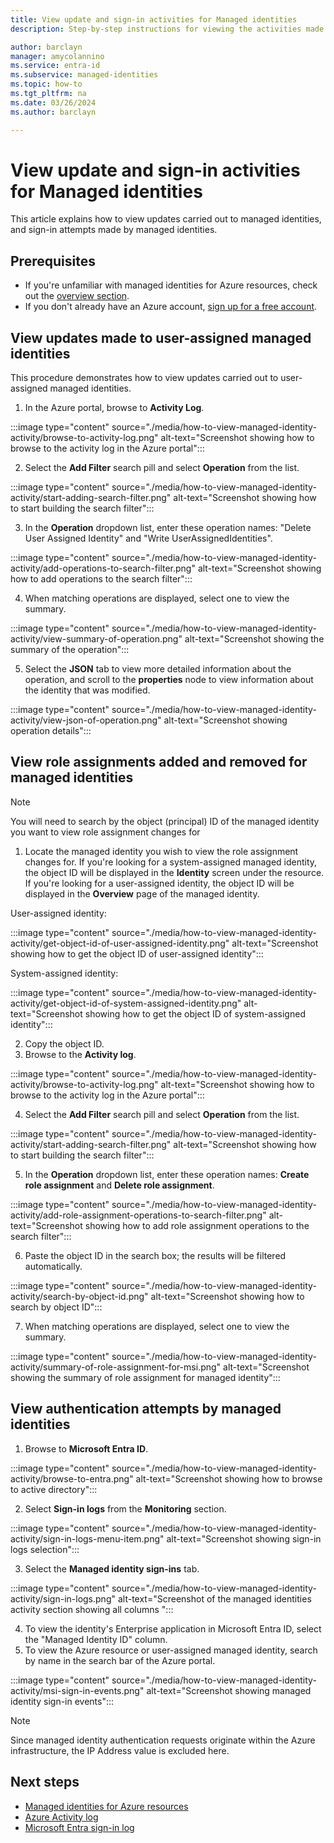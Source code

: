 ```yaml
---
title: View update and sign-in activities for Managed identities
description: Step-by-step instructions for viewing the activities made to managed identities, and authentications carried out by managed identities

author: barclayn
manager: amycolannino
ms.service: entra-id
ms.subservice: managed-identities
ms.topic: how-to
ms.tgt_pltfrm: na
ms.date: 03/26/2024
ms.author: barclayn

---
```


# View update and sign-in activities for Managed identities

This article explains how to view updates carried out to managed identities, and sign-in attempts made by managed identities.

## Prerequisites

- If you're unfamiliar with managed identities for Azure resources, check out the [overview section](overview.md).
- If you don't already have an Azure account, [sign up for a free account](https://azure.microsoft.com/free/).

## View updates made to user-assigned managed identities

This procedure demonstrates how to view updates carried out to user-assigned managed identities.

1. In the Azure portal, browse to **Activity Log**.

 :::image type="content" source="./media/how-to-view-managed-identity-activity/browse-to-activity-log.png" alt-text="Screenshot showing how to browse to the activity log in the Azure portal":::

2. Select the **Add Filter** search pill and select **Operation** from the list.

:::image type="content" source="./media/how-to-view-managed-identity-activity/start-adding-search-filter.png" alt-text="Screenshot showing how to start building the search filter":::

3. In the **Operation** dropdown list, enter these operation names: "Delete User Assigned Identity" and "Write UserAssignedIdentities".

:::image type="content" source="./media/how-to-view-managed-identity-activity/add-operations-to-search-filter.png" alt-text="Screenshot showing how to add operations to the search filter":::

4. When matching operations are displayed, select one to view the summary.

:::image type="content" source="./media/how-to-view-managed-identity-activity/view-summary-of-operation.png" alt-text="Screenshot showing the summary of the operation":::

5. Select the **JSON** tab to view more detailed information about the operation, and scroll to the **properties** node to view information about the identity that was modified.

:::image type="content" source="./media/how-to-view-managed-identity-activity/view-json-of-operation.png" alt-text="Screenshot showing operation details":::

## View role assignments added and removed for managed identities

 > [!NOTE] 
 > You will need to search by the object (principal) ID of the managed identity you want to view role assignment changes for

1. Locate the managed identity you wish to view the role assignment changes for. If you're looking for a system-assigned managed identity, the object ID will be displayed in the **Identity** screen under the resource. If you're looking for a user-assigned identity, the object ID will be displayed in the **Overview** page of the managed identity.

User-assigned identity:

:::image type="content" source="./media/how-to-view-managed-identity-activity/get-object-id-of-user-assigned-identity.png" alt-text="Screenshot showing how to get the object ID of user-assigned identity":::

System-assigned identity:

:::image type="content" source="./media/how-to-view-managed-identity-activity/get-object-id-of-system-assigned-identity.png" alt-text="Screenshot showing how to get the object ID of system-assigned identity":::

2. Copy the object ID.
3. Browse to the **Activity log**.

 :::image type="content" source="./media/how-to-view-managed-identity-activity/browse-to-activity-log.png" alt-text="Screenshot showing how to browse to the activity log in the Azure portal":::

4. Select the **Add Filter** search pill and select **Operation** from the list.

:::image type="content" source="./media/how-to-view-managed-identity-activity/start-adding-search-filter.png" alt-text="Screenshot showing how to start building the search filter":::

5. In the **Operation** dropdown list, enter these operation names: **Create role assignment** and **Delete role assignment**.

:::image type="content" source="./media/how-to-view-managed-identity-activity/add-role-assignment-operations-to-search-filter.png" alt-text="Screenshot showing how to add role assignment operations to the search filter":::

6. Paste the object ID in the search box; the results will be filtered automatically.

:::image type="content" source="./media/how-to-view-managed-identity-activity/search-by-object-id.png" alt-text="Screenshot showing how to search by object ID":::
 
7. When matching operations are displayed, select one to view the summary.
 
:::image type="content" source="./media/how-to-view-managed-identity-activity/summary-of-role-assignment-for-msi.png" alt-text="Screenshot showing the summary of role assignment for managed identity":::

## View authentication attempts by managed identities

1. Browse to **Microsoft Entra ID**.

:::image type="content" source="./media/how-to-view-managed-identity-activity/browse-to-entra.png" alt-text="Screenshot showing how to browse to active directory":::

2. Select **Sign-in logs** from the **Monitoring** section.

:::image type="content" source="./media/how-to-view-managed-identity-activity/sign-in-logs-menu-item.png" alt-text="Screenshot showing sign-in logs selection":::

3. Select the **Managed identity sign-ins** tab.

:::image type="content" source="./media/how-to-view-managed-identity-activity/sign-in-logs.png" alt-text="Screenshot of the managed identities activity section showing all columns "::: 

4. To view the identity's Enterprise application in Microsoft Entra ID, select the "Managed Identity ID" column.
5. To view the Azure resource or user-assigned managed identity, search by name in the search bar of the Azure portal.

:::image type="content" source="./media/how-to-view-managed-identity-activity/msi-sign-in-events.png" alt-text="Screenshot showing managed identity sign-in events"::: 

 > [!NOTE] 
 > Since managed identity authentication requests originate within the Azure infrastructure, the IP Address value is excluded here.

## Next steps

* [Managed identities for Azure resources](./overview.md)
* [Azure Activity log](/azure/azure-monitor/essentials/activity-log)
* [Microsoft Entra sign-in log](~/identity/monitoring-health/concept-sign-ins.md)
